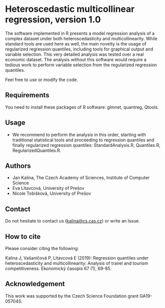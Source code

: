 ﻿# Heteroscedastic multicollinear regression, version 1.0

The software implemented in R presents a model regression analysis of
a complex dataset under both heteroscedasticity and multicollinearity.
While standard tools are used here as well, the main novelty
is the usage of regularized regression quantiles, including tools
for graphical output and variable selection. This very detailed analysis
was tested over a real economic dataset. The analysis without this 
software would require a tedious work to perform variable selection
from the regularized regression quantiles.

Feel free to use or modify the code.

## Requirements

You need to install these packages of R software: glmnet, quantreg, Qtools.

## Usage

* We recommend to perform the analysis in this order, starting with traditional statistical tools and proceeding to regression quantiles and
finally regularized regression quantiles: StandardAnalysis.R, Quantiles.R, RegularizedQuantiles.R.

## Authors
  * Jan Kalina, The Czech Academy of Sciences, Institute of Computer Science
  * Eva Litavcová, University of Prešov
  * Nicole Tobišková, University of Prešov

## Contact

Do not hesitate to contact us (kalina@cs.cas.cz) or write an Issue.

## How to cite

Please consider citing the following:

Kalina J, Vašaničová P, Litavcová E (2019): Regression quantiles under heteroscedasticity and multicollinearity: Analysis of travel and tourism
competitiveness. Ekonomický časopis 67 (1), 69-85.

## Acknowledgement

This work was supported by the Czech Science Foundation grant GA19-05704S.